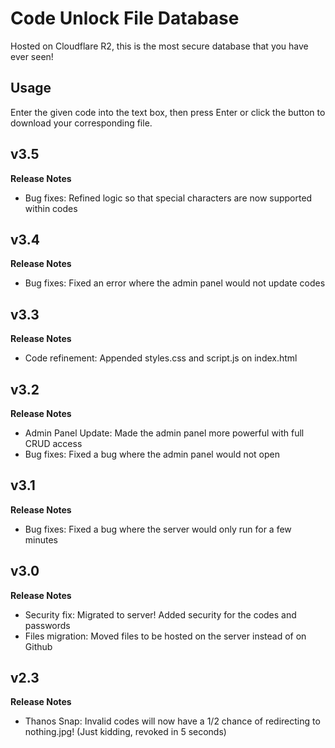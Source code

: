 # Code Unlock File Database
Hosted on Cloudflare R2, this is the most secure database that you have ever seen!

## Usage
Enter the given code into the text box, then press Enter or click the button to download your corresponding file. 

## v3.5
**Release Notes**
- Bug fixes: Refined logic so that special characters are now supported within codes

## v3.4
**Release Notes**
- Bug fixes: Fixed an error where the admin panel would not update codes

## v3.3
**Release Notes**
- Code refinement: Appended styles.css and script.js on index.html

## v3.2
**Release Notes**
- Admin Panel Update: Made the admin panel more powerful with full CRUD access
- Bug fixes: Fixed a bug where the admin panel would not open

## v3.1
**Release Notes**
- Bug fixes: Fixed a bug where the server would only run for a few minutes

## v3.0
**Release Notes**
- Security fix: Migrated to server! Added security for the codes and passwords
- Files migration: Moved files to be hosted on the server instead of on Github

## v2.3
**Release Notes**
- Thanos Snap: Invalid codes will now have a 1/2 chance of redirecting to nothing.jpg! (Just kidding, revoked in 5 seconds)


